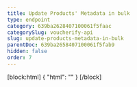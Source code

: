 ```yaml
---
title: Update Products' Metadata in bulk
type: endpoint
category: 639ba2628407100061f5faac
categorySlug: voucherify-api
slug: update-products-metadata-in-bulk
parentDoc: 639ba2658407100061f5fab9
hidden: false
order: 7
---
```

[block:html]
{
  "html": "<style>\n[title=\"Toggle library\"] { \n  display: none; }\n.LanguagePicker-divider { \n  display: none; }\n.Playground-section3VTXuaYZivJK > .APISectionHeader3LN_-QIR0m7x {\n  display: none; }\n.LanguagePicker-languages1qVVo_v6AlP9 {\n  display: none; }\n</style>"
}
[/block]
